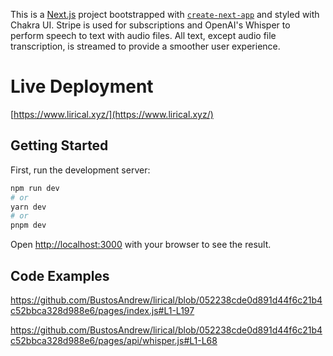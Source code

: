 This is a [Next.js](https://nextjs.org/) project bootstrapped with [`create-next-app`](https://github.com/vercel/next.js/tree/canary/packages/create-next-app) and styled with Chakra UI. Stripe is used for subscriptions and OpenAI's Whisper to perform speech to text with audio files. All text, except audio file transcription, is streamed to provide a smoother user experience.

# Live Deployment
[https://www.lirical.xyz/](https://www.lirical.xyz/)

## Getting Started

First, run the development server:

```bash
npm run dev
# or
yarn dev
# or
pnpm dev
```

Open [http://localhost:3000](http://localhost:3000) with your browser to see the result.

## Code Examples
https://github.com/BustosAndrew/lirical/blob/052238cde0d891d44f6c21b4c52bbca328d988e6/pages/index.js#L1-L197

https://github.com/BustosAndrew/lirical/blob/052238cde0d891d44f6c21b4c52bbca328d988e6/pages/api/whisper.js#L1-L68
